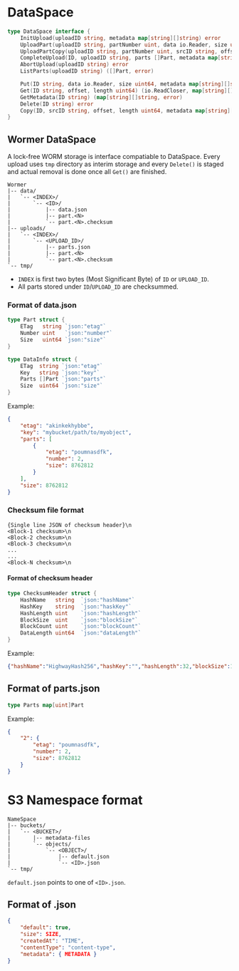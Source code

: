 # DataSpace

```go
type DataSpace interface {
	InitUpload(uploadID string, metadata map[string][]string) error
	UploadPart(uploadID string, partNumber uint, data io.Reader, size uint64) (etag string, err error)
	UploadPartCopy(uploadID string, partNumber uint, srcID string, offset, length uint64) (etag string, err error)
	CompleteUpload(ID, uploadID string, parts []Part, metadata map[string][]string) error
	AbortUpload(uploadID string) error
	ListParts(uploadID string) ([]Part, error)

	Put(ID string, data io.Reader, size uint64, metadata map[string][]string) error
	Get(ID string, offset, length uint64) (io.ReadCloser, map[string][]string, error)
	GetMetadata(ID string) (map[string][]string, error)
	Delete(ID string) error
	Copy(ID, srcID string, offset, length uint64, metadata map[string][]string) error
}
```

## Wormer DataSpace
A lock-free WORM storage is interface compatiable to DataSpace. Every upload uses `tmp` directory as interim storage and every `Delete()` is staged and actual removal is done once all `Get()` are finished.

```
Wormer
|-- data/
|   `-- <INDEX>/
|       `-- <ID>/
|           |-- data.json
|           |-- part.<N>
|           `-- part.<N>.checksum
|-- uploads/
|   `-- <INDEX>/
|       `-- <UPLOAD_ID>/
|           |-- parts.json
|           |-- part.<N>
|           `-- part.<N>.checksum
`-- tmp/
```

* `INDEX` is first two bytes (Most Significant Byte) of `ID` or `UPLOAD_ID`.
* All parts stored under `ID`/`UPLOAD_ID` are checksummed.

### Format of data.json
```go
type Part struct {
	ETag   string `json:"etag"`
	Number uint   `json:"number"`
	Size   uint64 `json:"size"`
}

type DataInfo struct {
	ETag  string `json:"etag"`
	Key   string `json:"key"`
	Parts []Part `json:"parts"`
	Size  uint64 `json:"size"`
}
```
Example:
```json
{
    "etag": "akinkekhybbe",
    "key": "mybucket/path/to/myobject",
    "parts": [
        {
            "etag": "poumnasdfk",
            "number": 2,
            "size": 8762812
        }
    ],
    "size": 8762812
}
```

### Checksum file format
```
{Single line JSON of checksum header}\n
<Block-1 checksum>\n
<Block-2 checksum>\n
<Block-3 checksum>\n
...
...
<Block-N checksum>\n
```

#### Format of checksum header
```go
type ChecksumHeader struct {
	HashName   string  `json:"hashName"`
	HashKey    string  `json:"haskKey"`
	HashLength uint    `json:"hashLength"`
	BlockSize  uint    `json:"blockSize"`
	BlockCount uint    `json:"blockCount"`
	DataLength uint64  `json:"dataLength"`
}
```
Example:
```json
{"hashName":"HighwayHash256","hashKey":"","hashLength":32,"blockSize":10485760,"blockCount":84,"dataLength":871265537}
```

## Format of parts.json
```go
type Parts map[uint]Part
```

Example:
```json
{
    "2": {
        "etag": "poumnasdfk",
        "number": 2,
        "size": 8762812
    }
}
```

# S3 Namespace format
```
NameSpace
|-- buckets/
|   `-- <BUCKET>/
|       |-- metadata-files
|       `-- objects/
|           `-- <OBJECT>/
|               |-- default.json
|               `-- <ID>.json
`-- tmp/
```

`default.json` points to one of `<ID>.json`.


## Format of <ID>.json
```json
{
	"default": true,
	"size": SIZE,
	"createdAt": "TIME",
	"contentType": "content-type",
	"metadata": { METADATA }
}
```
